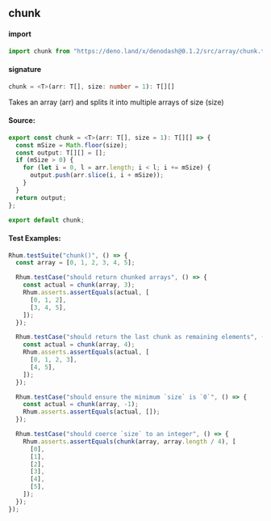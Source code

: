 
## chunk

#### import
```typescript
import chunk from "https://deno.land/x/denodash@0.1.2/src/array/chunk.ts"
```

#### signature
```typescript
chunk = <T>(arr: T[], size: number = 1): T[][]
```

Takes an array (arr) and splits it into multiple arrays of size (size)

#### Source:

```typescript
export const chunk = <T>(arr: T[], size = 1): T[][] => {
  const mSize = Math.floor(size);
  const output: T[][] = [];
  if (mSize > 0) {
    for (let i = 0, l = arr.length; i < l; i += mSize) {
      output.push(arr.slice(i, i + mSize));
    }
  }
  return output;
};

export default chunk;

```

#### Test Examples: 

```typescript
Rhum.testSuite("chunk()", () => {
  const array = [0, 1, 2, 3, 4, 5];

  Rhum.testCase("should return chunked arrays", () => {
    const actual = chunk(array, 3);
    Rhum.asserts.assertEquals(actual, [
      [0, 1, 2],
      [3, 4, 5],
    ]);
  });

  Rhum.testCase("should return the last chunk as remaining elements", () => {
    const actual = chunk(array, 4);
    Rhum.asserts.assertEquals(actual, [
      [0, 1, 2, 3],
      [4, 5],
    ]);
  });

  Rhum.testCase("should ensure the minimum `size` is `0`", () => {
    const actual = chunk(array, -1);
    Rhum.asserts.assertEquals(actual, []);
  });

  Rhum.testCase("should coerce `size` to an integer", () => {
    Rhum.asserts.assertEquals(chunk(array, array.length / 4), [
      [0],
      [1],
      [2],
      [3],
      [4],
      [5],
    ]);
  });
});
```

  
